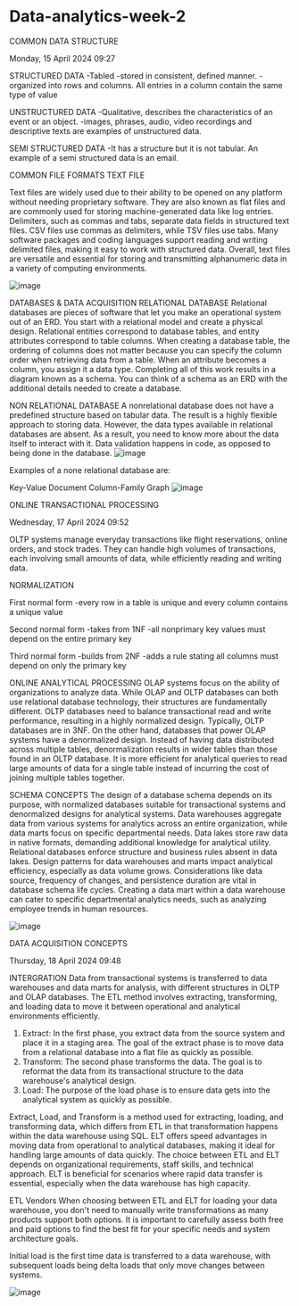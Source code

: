 # Data-analytics-week-2

COMMON DATA STRUCTURE

Monday, 15 April 2024
09:27

STRUCTURED DATA
-Tabled
-stored in consistent, defined manner.
-organized into rows and columns.
All entries in a column contain the same type of value

UNSTRUCTURED DATA
-Qualitative, describes the characteristics of an event or an object.
-images, phrases, audio, video recordings and descriptive texts are examples of unstructured data.

SEMI STRUCTURED DATA
-It has a structure but it is not tabular. An example of a semi structured data is an email.

COMMON FILE FORMATS
TEXT FILE

Text files are widely used due to their ability to be opened on any platform without needing proprietary software. They are also known as flat files and are commonly used for storing machine-generated data like log entries. Delimiters, such as commas and tabs, separate data fields in structured text files. CSV files use commas as delimiters, while TSV files use tabs. Many software packages and coding languages support reading and writing delimited files, making it easy to work with structured data. Overall, text files are versatile and essential for storing and transmitting alphanumeric data in a variety of computing environments.

![image](https://github.com/NdiiLe/Data-analytics-week-2/assets/131252498/c2aeb8a4-8b39-4fff-9350-343deac77c3b)




DATABASES & DATA ACQUISITION
RELATIONAL DATABASE
Relational databases are pieces of software that let you make an operational system out of an ERD. You start with a relational model and create a physical design. Relational entities correspond to database tables, and entity attributes correspond to table columns. 
When creating a database table, the ordering of columns does not matter because you can specify the column order when retrieving data from a table. When an attribute becomes a column, you assign it a data type. Completing all of this work results in a diagram known as a schema. You can think of a schema as an ERD with the additional details needed to create a database.

NON RELATIONAL DATABASE
A nonrelational database does not have a predefined structure based on tabular data. The result is a highly flexible approach to storing data. However, the data types available in relational databases are absent. As a result, you need to know more about the data itself to interact with it. Data validation happens in code, as opposed to being done in the database. 
![image](https://github.com/NdiiLe/Data-analytics-week-2/assets/131252498/3f211695-b774-4a91-8425-0adc8103b7ce)

Examples of a none relational database are:

Key-Value
Document
Column-Family
Graph
![image](https://github.com/NdiiLe/Data-analytics-week-2/assets/131252498/d9e4ec12-75aa-443d-8a48-67133e29b181)


ONLINE TRANSACTIONAL PROCESSING

Wednesday, 17 April 2024
09:52


OLTP systems manage everyday transactions like flight reservations, online orders, and stock trades. They can handle high volumes of transactions, each involving small amounts of data, while efficiently reading and writing data.

NORMALIZATION

First normal form
-every row in a table is unique and every column contains a unique value

Second normal form
-takes from 1NF
-all nonprimary key values must depend on the entire primary key

Third normal form
-builds from 2NF
-adds a rule stating all columns must depend on only the primary key

ONLINE ANALYTICAL PROCESSING
OLAP systems focus on the ability of organizations to analyze data. While OLAP and OLTP databases can both use relational database technology, their structures are fundamentally different. OLTP databases need to balance transactional read and write performance, resulting in a highly normalized design. Typically, OLTP databases are in 3NF.
On the other hand, databases that power OLAP systems have a denormalized design. Instead of having data distributed across multiple tables, denormalization results in wider tables than those found in an OLTP database. It is more efficient for analytical queries to read large amounts of data for a single table instead of incurring the cost of joining multiple tables together.

SCHEMA CONCEPTS
The design of a database schema depends on its purpose, with normalized databases suitable for transactional systems and denormalized designs for analytical systems. Data warehouses aggregate data from various systems for analytics across an entire organization, while data marts focus on specific departmental needs. Data lakes store raw data in native formats, demanding additional knowledge for analytical utility. Relational databases enforce structure and business rules absent in data lakes. Design patterns for data warehouses and marts impact analytical efficiency, especially as data volume grows. Considerations like data source, frequency of changes, and persistence duration are vital in database schema life cycles. Creating a data mart within a data warehouse can cater to specific departmental analytics needs, such as analyzing employee trends in human resources.


![image](https://github.com/NdiiLe/Data-analytics-week-2/assets/131252498/cc203b61-9b8a-49bf-b086-a1bafe99bf29)



DATA ACQUISITION CONCEPTS

Thursday, 18 April 2024
09:48

INTERGRATION
Data from transactional systems is transferred to data warehouses and data marts for analysis, with different structures in OLTP and OLAP databases. The ETL method involves extracting, transforming, and loading data to move it between operational and analytical environments efficiently.

1. Extract:  In the first phase, you extract data from the source system and place it in a staging area. The goal of the extract phase is to move data from a relational database into a flat file as quickly as possible.
2. Transform:  The second phase transforms the data. The goal is to reformat the data from its transactional structure to the data warehouse's analytical design.
3. Load:  The purpose of the load phase is to ensure data gets into the analytical system as quickly as possible.

Extract, Load, and Transform is a method used for extracting, loading, and transforming data, which differs from ETL in that transformation happens within the data warehouse using SQL. ELT offers speed advantages in moving data from operational to analytical databases, making it ideal for handling large amounts of data quickly. The choice between ETL and ELT depends on organizational requirements, staff skills, and technical approach. ELT is beneficial for scenarios where rapid data transfer is essential, especially when the data warehouse has high capacity.

ETL Vendors
When choosing between ETL and ELT for loading your data warehouse, you don't need to manually write transformations as many products support both options. It is important to carefully assess both free and paid options to find the best fit for your specific needs and system architecture goals.

Initial load is the first time data is transferred to a data warehouse, with subsequent loads being delta loads that only move changes between systems.






![image](https://github.com/NdiiLe/Data-analytics-week-2/assets/131252498/2a7c40d7-f3ea-4347-9562-c107e294b5c3)
